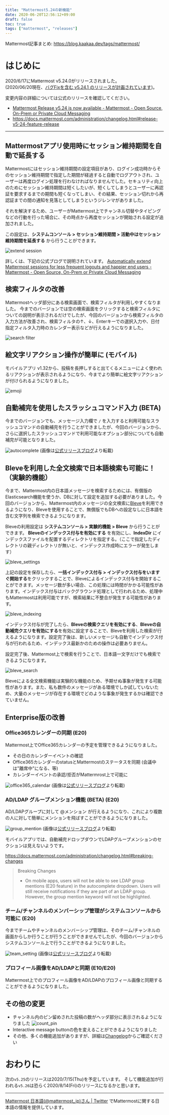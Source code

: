```yaml
---
title: "Mattermost5.24の新機能"
date: 2020-06-20T12:56:12+09:00
draft: false
toc: true
tags: ["mattermost", "releases"]
---
```


Mattermost記事まとめ: https://blog.kaakaa.dev/tags/mattermost/

# はじめに

2020/6/17にMattermost v5.24.0がリリースされました。  
(2020/06/20現在、[バグFixを含む v5.24.1 のリリースが計画されています](https://docs.mattermost.com/administration/changelog.html#release-v5-24-feature-release))。

変更内容の詳細については公式のリリースを確認してください。

* [Mattermost Release v5\.24 is now available \- Mattermost \- Open Source, On\-Prem or Private Cloud Messaging](https://mattermost.com/blog/mattermost-release-v5-24/)
* https://docs.mattermost.com/administration/changelog.html#release-v5-24-feature-release

---

## Mattermostアプリ使用時にセッション維持期間を自動で延長する

Mattermostにはセッション維持期間の設定項目があり、ログイン成功時からそのセッション維持期間で指定した期間が経過すると自動でログアウトされ、ユーザーは再度ログイン処理を行わなければなりませんでした。セキュリティ向上のためにセッション維持期間は短くしたいが、短くしてしまうとユーザーに再認証を要求するまでの期間も短くなってしまい、その結果、セッション切れから再認証までの間の通知を見落としてしまうというジレンマがありました。

それを解決するため、ユーザーがMattermost上でチャンネル切替やタイピングなどの行動を行った場合に、その時点から再度セッションが開始される設定が追加されました。

この設定は、**システムコンソール > セッション維持期間 > 活動中はセッション維持期間を延長する** から行うことができます。

![extend session](https://blog.kaakaa.dev/images/posts/mattermost/releases-5.24/extending_session.png)

詳しくは、下記の公式ブログで説明されています。
[Automatically extend Mattermost sessions for less frequent logouts and happier end users \- Mattermost \- Open Source, On\-Prem or Private Cloud Messaging](https://mattermost.com/blog/session-expiry-experience/)


## 検索フィルタの改善

Mattermostヘッダ部分にある検索画面で、検索フィルタが利用しやすくなりました。
今までのバージョンでは空の検索画面をクリックすると検索フィルタについての説明が表示されるだけでしたが、今回のバージョンから検索フィルタの入力方法が改善され、検索フィルタの↑、↓、Enterキーでの選択入力や、日付指定フィルタ入力時のカレンダー表示などが行えるようになりました。

![search filter](https://blog.kaakaa.dev/images/posts/mattermost/releases-5.24/search_filter.gif)

## 絵文字リアクション操作が簡単に (モバイル)

モバイルアプリ v1.32から、投稿を長押しすると出てくるメニューによく使われるリアクションが表示されるようになり、今までより簡単に絵文字リアクションが付けられるようになりました。

![emoji](https://blog.kaakaa.dev/images/posts/mattermost/releases-5.24/emoji_mobile.jpg)

## 自動補完を使用したスラッシュコマンド入力 (BETA)

今までのバージョンでも、メッセージ入力欄で `/` を入力すると利用可能なスラッシュコマンドの自動補完を行うことができましたが、今回のバージョンから、さらに選択したスラッシュコマンドで利用可能なオプション部分についても自動補完が可能となりました。

![autocomplete](https://blog.kaakaa.dev/images/posts/mattermost/releases-5.24/slash_autocomplete.gif)
(画像は[公式リリースブログ](https://mattermost.com/blog/mattermost-release-v5-24/)より転載)

## Bleveを利用した全文検索で日本語検索も可能に！（実験的機能）

今まで、Mattermost内の日本語メッセージを検索するためには、有償版のElasticsearch機能を使うか、DBに対して設定を追加する必要がありました。今回のバージョンから、Mattermost内のメッセージの全文検索に[Bleve](http://blevesearch.com/)を利用できるようになり、Bleveを使用することで、無償版でもDBへの設定なしに日本語を含む文字列を検索できるようになります。

Bleveの利用設定は **システムコンソール > 実験的機能 > Bleve** から行うことができます。
**Bleveのインデックス付与を有効にする** を有効にし、**IndexDir** にインデックスファイルを配置するディレクトリを指定する。（ここで指定したディレクトリの親ディレクトリが無いと、インデックス作成時にエラーが発生します）

![bleve_settings](https://blog.kaakaa.dev/images/posts/mattermost/releases-5.24/bleve_settings.png)

上記の設定を保存したら、**一括インデックス付与 > インデックス付与をいますぐ開始する**をクリックすることで、Bleveによるインデックス付与を開始することができます。メッセージ数が多い場合、この処理には時間がかかる可能性があります。インデックス付与はバックグラウンド処理として行われるため、処理中もMattermostは利用可能ですが、検索結果に不整合が発生する可能性があります。

![bleve_indexing](https://blog.kaakaa.dev/images/posts/mattermost/releases-5.24/bleve_indexing.png)

インデックス付与が完了したら、**Bleveの検索クエリを有効にする**、**Bleveの自動補完クエリを有効にする**を有効に設定することで、Bleveを利用した検索が行えるようになります。設定完了後は、新しいメッセージも自動でインデックス付与が行われるため、インデックス最新かのための操作は必要ありません。

設定完了後、Mattermost上で検索を行うことで、日本語一文字だけでも検索できるようになります。

![bleve_search](https://blog.kaakaa.dev/images/posts/mattermost/releases-5.24/bleve_search.png)

Bleveによる全文検索機能は実験的な機能のため、予期せぬ事象が発生する可能性があります。また、私も数件のメッセージがある環境でしか試していないため、大量のメッセージが存在する環境でどのような事象が発生するかは確認できていません。

## Enterprise版の改善

### Office365カレンダーの同期 (E20)

Mattermost上でOffice365カレンダーの予定を管理できるようになりました。

* その日のカレンダーイベントの確認
* Office365カレンダーのstatusとMattermostのステータスを同期 (会議中は"離席中"になる、等)
* カレンダーイベントの承認/拒否がMattermrost上で可能に

![office365_calendar](https://blog.kaakaa.dev/images/posts/mattermost/releases-5.24/office365_calendar.png)
(画像は[公式リリースブログ](https://mattermost.com/blog/mattermost-release-v5-24/)より転載)

### AD/LDAP グループメンション機能 (BETA) (E20)

AD/LDAPグループに対して @メンション が行えるようになり、これにより複数の人に対して簡単にメンションを飛ばすことができるようになりました。

![group_mention](https://blog.kaakaa.dev/images/posts/mattermost/releases-5.24/group_mention.png)
(画像は[公式リリースブログ](https://mattermost.com/blog/mattermost-release-v5-24/)より転載)

モバイルアプリでは、自動補完ドロップダウンでLDAPグループメンションのセクションは見えないようです。

https://docs.mattermost.com/administration/changelog.html#breaking-changes
> Breaking Changes
> * On mobile apps, users will not be able to see LDAP group mentions (E20 feature) in the autocomplete dropdown. Users will still receive notifications if they are part of an LDAP group. However, the group mention keyword will not be highlighted.

### チーム/チャンネルのメンバーシップ管理がシステムコンソールから可能に (E20)

今までチームやチャンネルのメンバーシップ管理は、そのチーム/チャンネルの画面からしか行うことが行うことができませんでしたが、今回のバージョンからシステムコンソール上で行うことができるようになりました。

![team_setting](https://blog.kaakaa.dev/images/posts/mattermost/releases-5.24/team_setting.png)
(画像は[公式リリースブログ](https://mattermost.com/blog/mattermost-release-v5-24/)より転載)

### プロフィール画像をAD/LDAPと同期 (E10/E20)

Mattermost上でのプロフィール画像をAD/LDAPのプロフィール画像と同期することができるようになりました。

## その他の変更

* チャンネル内のピン留めされた投稿の数がヘッダ部分に表示されるようになりました
![count_pin](https://blog.kaakaa.dev/images/posts/mattermost/releases-5.24/count_pin.png)
* Interactive message buttonの色を変えることができるようになりました
* その他、多くの機能追加がありますが、詳細は[Changelog](https://docs.mattermost.com/administration/changelog.html#release-v5-24-feature-release)からご確認ください

# おわりに

次の`v5.25`のリリースは2020/7/15(Thu)を予定しています。
そして機能追加が行われる`v5.26`は恐らく2020/8/14(Fri)のリリースになるかと思います。

---

[Mattermost 日本語\(@mattermost\_jp\)さん \| Twitter](https://twitter.com/mattermost_jp?lang=ja) でMattermostに関する日本語の情報を提供しています。
